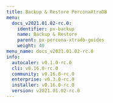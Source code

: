 ```yaml
---
title: Backup & Restore PerconaXtraDB
menu:
  docs_v2021.01.02-rc.0:
    identifier: px-backup
    name: Backup & Restore
    parent: px-percona-xtradb-guides
    weight: 40
menu_name: docs_v2021.01.02-rc.0
info:
  autocaler: v0.1.0-rc.0
  cli: v0.16.0-rc.0
  community: v0.16.0-rc.0
  enterprise: v0.3.0-rc.0
  installer: v0.16.0-rc.0
  version: v2021.01.02-rc.0
---
```


